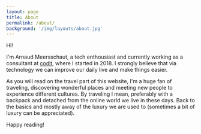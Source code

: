 ```yaml
---
layout: page
title: About
permalink: /about/
background: '/img/layouts/about.jpg'
---
```


Hi!

I'm Arnaud Meersschaut, a tech enthousiast and currently working as a consultant at [codit](www.codit.eu), where I started in 2018. I strongly believe that via technology we can improve our daily live and make things easier.

As you will read on the travel part of this website, I'm a huge fan of traveling, discovering wonderful places and meeting new people to experience different cultures. By traveling I mean, preferably with a backpack and detached from the online world we live in these days. Back to the basics and mostly away of the luxury we are used to (sometimes a bit of luxury can be appreciated).

Happy reading!
